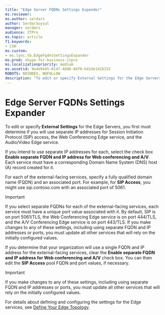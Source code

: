 ```yaml
---
title: "Edge Server FQDNs Settings Expander"
ms.reviewer: 
ms.author: serdars
author: SerdarSoysal
manager: serdars
audience: ITPro
ms.topic: article
f1.keywords:
- CSH
ms.custom:
- ms.lync.tb.EdgeFqdnsSettingsExpander
ms.prod: skype-for-business-itpro
ms.localizationpriority: medium
ms.assetid: 9e4e9445-0147-4dd6-84f0-b41de142b332
ROBOTS: NOINDEX, NOFOLLOW
description: "To edit or specify External Settings for the Edge Servers, you first must determine if you will use separate IP addresses for Session Initiation Protocol (SIP) access, the Web Conferencing Edge service, and the Audio/Video Edge service."
---
```


# Edge Server FQDNs Settings Expander

To edit or specify **External Settings** for the Edge Servers, you first must determine if you will use separate IP addresses for Session Initiation Protocol (SIP) access, the Web Conferencing Edge service, and the Audio/Video Edge service.

If you intend to use separate IP addresses for each, select the check box **Enable separate FQDN and IP address for Web conferencing and A/V**. Each service must have a corresponding Domain Name System (DNS) host (A) record created for it.

For each of the external-facing services, specify a fully qualified domain name (FQDN) and an associated port. For example, for **SIP Access**, you might use sip.contoso.com with an associated port of 5061.

> [!IMPORTANT]
> If you select separate FQDNs for each of the external-facing services, each service must have a unique port value associated with it. By default, SIP is on port 5061/TLS, the Web Conferencing Edge service is on port 444/TLS, and the A/V Conferencing Edge service is on port 443/TLS. If you make changes to any of these settings, including using separate FQDN and IP addresses or ports, you must update all other services that will rely on the initially configured values.

If you determine that your organization will use a single FQDN and IP address for the external-facing services, clear the **Enable separate FQDN and IP address for Web conferencing and A/V** check box. You can then edit the **SIP Access** pool FQDN and port values, if necessary.

> [!IMPORTANT]
> If you make changes to any of these settings, including using separate FQDN and IP addresses or ports, you must update all other services that will rely on the initially configured values.

For details about defining and configuring the settings for the Edge services, see [Define Your Edge Topology](/previous-versions/office/lync-server-2013/lync-server-2013-define-your-edge-topology).